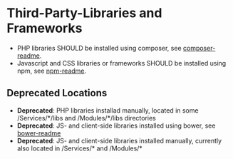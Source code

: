 # Third-Party-Libraries and Frameworks

- PHP libraries SHOULD be installed using composer, see [composer-readme](composer/README.md).
- Javascript and CSS libraries or frameworks SHOULD be installed using npm, see [npm-readme](../docs/development/js/third-party-libs-npm.md).

## Deprecated Locations

- **Deprecated**: PHP libraries installad manually, located in some /Services/\*/libs and /Modules/\*/libs directories
- **Deprecated**: JS- and client-side libraries installed using bower, see [bower-readme](bower/README.md)
- **Deprecated**: JS- and client-side libraries installed manually, currently also located in /Services\/* and /Modules\/* 
